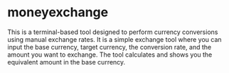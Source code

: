 # moneyexchange
This is a terminal-based tool designed to perform currency conversions using manual exchange rates. It is a simple exchange tool where you can input the base currency, target currency, the conversion rate, and the amount you want to exchange. The tool calculates and shows you the equivalent amount in the base currency.
